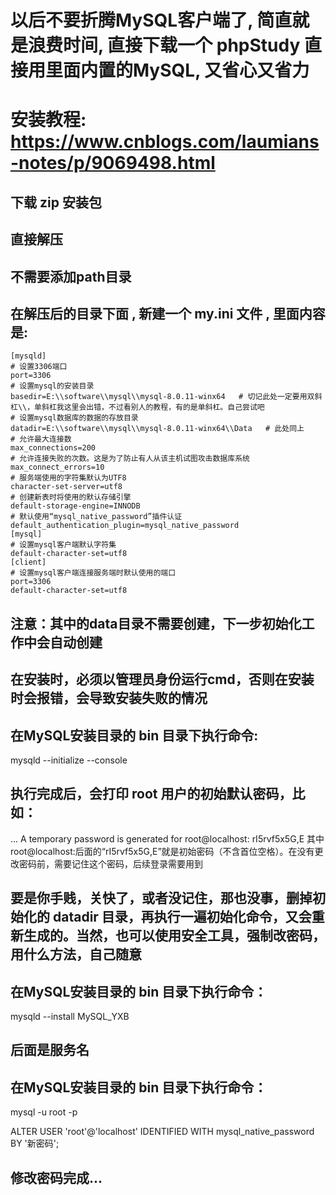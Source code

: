


# 以后不要折腾MySQL客户端了, 简直就是浪费时间, 直接下载一个 phpStudy 直接用里面内置的MySQL, 又省心又省力


# 安装教程:  https://www.cnblogs.com/laumians-notes/p/9069498.html

## 下载 zip 安装包
## 直接解压
## 不需要添加path目录

## 在解压后的目录下面 , 新建一个 my.ini 文件 , 里面内容是:
```  
[mysqld]
# 设置3306端口
port=3306
# 设置mysql的安装目录
basedir=E:\\software\\mysql\\mysql-8.0.11-winx64   # 切记此处一定要用双斜杠\\，单斜杠我这里会出错，不过看别人的教程，有的是单斜杠。自己尝试吧
# 设置mysql数据库的数据的存放目录
datadir=E:\\software\\mysql\\mysql-8.0.11-winx64\\Data   # 此处同上
# 允许最大连接数
max_connections=200
# 允许连接失败的次数。这是为了防止有人从该主机试图攻击数据库系统
max_connect_errors=10
# 服务端使用的字符集默认为UTF8
character-set-server=utf8
# 创建新表时将使用的默认存储引擎
default-storage-engine=INNODB
# 默认使用“mysql_native_password”插件认证
default_authentication_plugin=mysql_native_password
[mysql]
# 设置mysql客户端默认字符集
default-character-set=utf8
[client]
# 设置mysql客户端连接服务端时默认使用的端口
port=3306
default-character-set=utf8

```




## 注意：其中的data目录不需要创建，下一步初始化工作中会自动创建
## 在安装时，必须以管理员身份运行cmd，否则在安装时会报错，会导致安装失败的情况


## 在MySQL安装目录的 bin 目录下执行命令:
mysqld --initialize --console


## 执行完成后，会打印 root 用户的初始默认密码，比如：
... A temporary password is generated for root@localhost: rI5rvf5x5G,E
其中root@localhost:后面的“rI5rvf5x5G,E”就是初始密码（不含首位空格）。在没有更改密码前，需要记住这个密码，后续登录需要用到

## 要是你手贱，关快了，或者没记住，那也没事，删掉初始化的 datadir 目录，再执行一遍初始化命令，又会重新生成的。当然，也可以使用安全工具，强制改密码，用什么方法，自己随意


## 在MySQL安装目录的 bin 目录下执行命令：
mysqld --install MySQL_YXB
## 后面是服务名


## 在MySQL安装目录的 bin 目录下执行命令：
mysql -u root -p


ALTER USER 'root'@'localhost' IDENTIFIED WITH mysql_native_password BY '新密码'; 

## 修改密码完成...